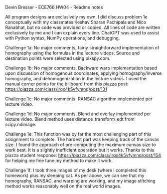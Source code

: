 Devin Bresser - ECE766 HW04 - Readme notes

All program designs are exclusively my own. I did discuss problem 1e conceptually with 
my classmates Keshav Sharan Pachipala and Nico Ranabhat, but no code was provided or copied.
All lines of code are written exclusively by me and I can explain every line.
ChatGPT was used to assist with Python syntax, NumPy operations, and debugging.

Challenge 1a:
No major comments, fairly straightforward implementation of homography using the formulas in the lecture videos.
Source and destination points were selected using pixspy.com.

Challenge 1b:
No major comments. Backward warp implementation based upon discussion of homogenous coordinates, applying homography/inverse homography, and dehomogenization in the lecture videos.
I used the manual corner points for the billboard from this piazza post:
https://piazza.com/class/lrqx4k5vfymnq/post/131

Challenge 1c:
No major comments. RANSAC algorithm implemented per lecture video.

Challenge 1d:
No major comments. Blend and overlay implemented per lecture video. 
Blend method uses distance_transform_edt from scipy.ndimage.

Challenge 1e:
This function was by far the most challenging part of this assignment to complete.
The hardest part was keeping track of the canvas size. I found the approach of pre-computing the maximum canvas size to work best. It is a slightly inefficient operation but it works.
Thanks to this piazza student response: https://piazza.com/class/lrqx4k5vfymnq/post/154
for helping me fine tune my method to make it work.

Challenge 1f:
I took three images of my desk (where I completed this homework) plus my sleeping cat. As per above, we can see that my homography, RANSAC, and warping are working, and my image stitching method works reasonably well on the real world images.


